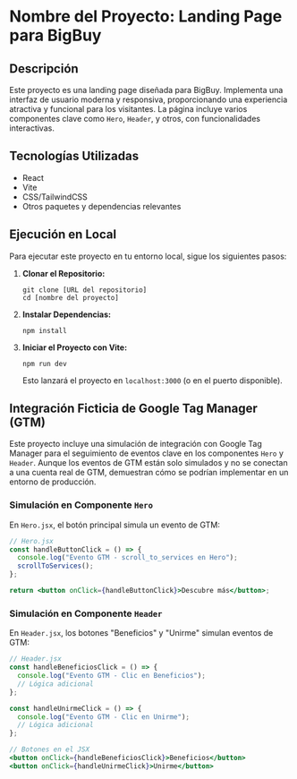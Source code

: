 
# Nombre del Proyecto: Landing Page para BigBuy

## Descripción

Este proyecto es una landing page diseñada para BigBuy. Implementa una interfaz de usuario moderna y responsiva, proporcionando una experiencia atractiva y funcional para los visitantes. La página incluye varios componentes clave como `Hero`, `Header`, y otros, con funcionalidades interactivas.

## Tecnologías Utilizadas

- React
- Vite
- CSS/TailwindCSS
- Otros paquetes y dependencias relevantes

## Ejecución en Local

Para ejecutar este proyecto en tu entorno local, sigue los siguientes pasos:

1. **Clonar el Repositorio:**
   
   ```
   git clone [URL del repositorio]
   cd [nombre del proyecto]
   ```

2. **Instalar Dependencias:**
   
   ```
   npm install
   ```

3. **Iniciar el Proyecto con Vite:**
   
   ```
   npm run dev
   ```

   Esto lanzará el proyecto en `localhost:3000` (o en el puerto disponible).

## Integración Ficticia de Google Tag Manager (GTM)

Este proyecto incluye una simulación de integración con Google Tag Manager para el seguimiento de eventos clave en los componentes `Hero` y `Header`. Aunque los eventos de GTM están solo simulados y no se conectan a una cuenta real de GTM, demuestran cómo se podrían implementar en un entorno de producción.

### Simulación en Componente `Hero`

En `Hero.jsx`, el botón principal simula un evento de GTM:

```jsx
// Hero.jsx
const handleButtonClick = () => {
  console.log("Evento GTM - scroll_to_services en Hero");
  scrollToServices();
};

return <button onClick={handleButtonClick}>Descubre más</button>;
```

### Simulación en Componente `Header`

En `Header.jsx`, los botones "Beneficios" y "Unirme" simulan eventos de GTM:

```jsx
// Header.jsx
const handleBeneficiosClick = () => {
  console.log("Evento GTM - Clic en Beneficios");
  // Lógica adicional
};

const handleUnirmeClick = () => {
  console.log("Evento GTM - Clic en Unirme");
  // Lógica adicional
};

// Botones en el JSX
<button onClick={handleBeneficiosClick}>Beneficios</button>
<button onClick={handleUnirmeClick}>Unirme</button>
```


